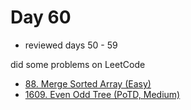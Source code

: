 # Day 60

- reviewed days 50 - 59

did some problems on LeetCode

- [88. Merge Sorted Array (Easy)](https://leetcode.com/problems/merge-sorted-array/description/)
- [1609. Even Odd Tree (PoTD, Medium)](https://leetcode.com/problems/even-odd-tree/description/)
